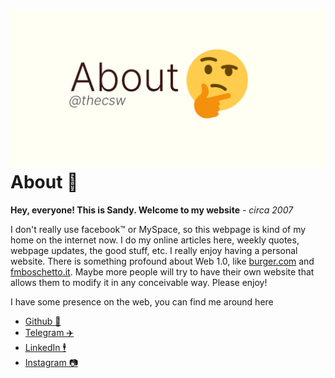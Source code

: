 ![preview](./preview.png)
About 🤔
=======

**Hey, everyone! This is Sandy. Welcome to my website** - *circa 2007*

I don\'t really use facebook™ or MySpace, so this webpage is kind of my
home on the internet now. I do my online articles here, weekly quotes,
webpage updates, the good stuff, etc. I really enjoy having a personal
website. There is something profound about Web 1.0, like
[burger.com](http://burger.com) and
[fmboschetto.it](http://fmboschetto.it). Maybe more people will try to
have their own website that allows them to modify it in any conceivable
way. Please enjoy!

I have some presence on the web, you can find me around here

-   [Github 🐙](https://github.com/thecsw)
-   [Telegram ✈️](https://t.me/thecsw)
-   [LinkedIn 🕴](https://www.linkedin.com/in/thecsw)
-   [Instagram 📷](https://www.instagram.com/sandy_uraz)
